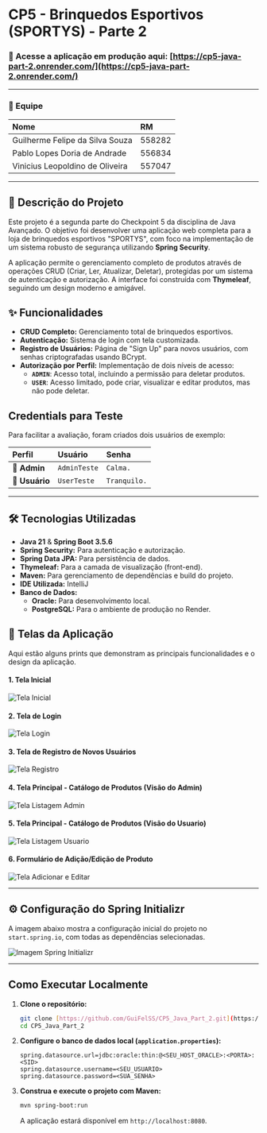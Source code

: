 # CP5 - Brinquedos Esportivos (SPORTYS) - Parte 2

### 🚀 Acesse a aplicação em produção aqui: [https://cp5-java-part-2.onrender.com/](https://cp5-java-part-2.onrender.com/)

---

### 👥 Equipe

| Nome | RM |
| :--- | :--- |
| Guilherme Felipe da Silva Souza | 558282 |
| Pablo Lopes Doria de Andrade | 556834 |
| Vinicius Leopoldino de Oliveira | 557047 |

---

## 📖 Descrição do Projeto

Este projeto é a segunda parte do Checkpoint 5 da disciplina de Java Avançado. O objetivo foi desenvolver uma aplicação web completa para a loja de brinquedos esportivos "SPORTYS", com foco na implementação de um sistema robusto de segurança utilizando **Spring Security**.

A aplicação permite o gerenciamento completo de produtos através de operações CRUD (Criar, Ler, Atualizar, Deletar), protegidas por um sistema de autenticação e autorização. A interface foi construída com **Thymeleaf**, seguindo um design moderno e amigável.

## ✨ Funcionalidades

- **CRUD Completo:** Gerenciamento total de brinquedos esportivos.
- **Autenticação:** Sistema de login com tela customizada.
- **Registro de Usuários:** Página de "Sign Up" para novos usuários, com senhas criptografadas usando BCrypt.
- **Autorização por Perfil:** Implementação de dois níveis de acesso:
    - **`ADMIN`**: Acesso total, incluindo a permissão para deletar produtos.
    - **`USER`**: Acesso limitado, pode criar, visualizar e editar produtos, mas não pode deletar.

## Credentials para Teste

Para facilitar a avaliação, foram criados dois usuários de exemplo:

| Perfil | Usuário | Senha |
| :--- | :--- | :--- |
| 👤 **Admin** | `AdminTeste` | `Calma.` |
| 👤 **Usuário**| `UserTeste` | `Tranquilo.`|

---

## 🛠️ Tecnologias Utilizadas

* **Java 21** & **Spring Boot 3.5.6**
* **Spring Security:** Para autenticação e autorização.
* **Spring Data JPA:** Para persistência de dados.
* **Thymeleaf:** Para a camada de visualização (front-end).
* **Maven:** Para gerenciamento de dependências e build do projeto.
* **IDE Utilizada:** IntelliJ
* **Banco de Dados:**
    - **Oracle:** Para desenvolvimento local.
    - **PostgreSQL:** Para o ambiente de produção no Render.

## 📸 Telas da Aplicação

Aqui estão alguns prints que demonstram as principais funcionalidades e o design da aplicação.

#### 1. Tela Inicial
![Tela Inicial](./imagens/PaginaPrincipal.png)

#### 2. Tela de Login
![Tela Login](./imagens/paginaLogin.png)

#### 3. Tela de Registro de Novos Usuários
![Tela Registro](./imagens/paginaRegistrar.png)

#### 4. Tela Principal - Catálogo de Produtos (Visão do Admin)
![Tela Listagem Admin](./imagens/paginaListagemAdmin.png)

#### 5. Tela Principal - Catálogo de Produtos (Visão do Usuario)
![Tela Listagem Usuario](./imagens/paginaListagemUsuario.png)

#### 6. Formulário de Adição/Edição de Produto
![Tela Adicionar e Editar](./imagens/paginaAdicionarEditar.png)

---

## ⚙️ Configuração do Spring Initializr

A imagem abaixo mostra a configuração inicial do projeto no `start.spring.io`, com todas as dependências selecionadas.

![Imagem Spring Initializr](./imagens/configuração_spring.png)

---
## Como Executar Localmente

1.  **Clone o repositório:**
    ```bash
    git clone [https://github.com/GuiFelSS/CP5_Java_Part_2.git](https://github.com/GuiFelSS/CP5_Java_Part_2.git)
    cd CP5_Java_Part_2
    ```

2.  **Configure o banco de dados local (`application.properties`):**
    ```properties
    spring.datasource.url=jdbc:oracle:thin:@<SEU_HOST_ORACLE>:<PORTA>:<SID>
    spring.datasource.username=<SEU_USUARIO>
    spring.datasource.password=<SUA_SENHA>
    ```

3.  **Construa e execute o projeto com Maven:**
    ```bash
    mvn spring-boot:run
    ```
    A aplicação estará disponível em `http://localhost:8080`.
